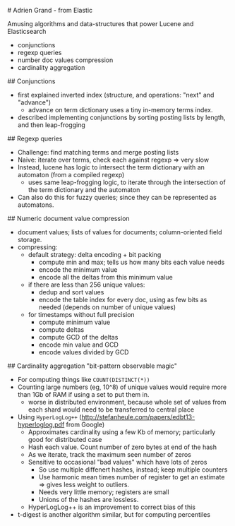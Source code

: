 # Adrien Grand - from Elastic

Amusing algorithms and data-structures that power Lucene and Elasticsearch

 - conjunctions
 - regexp queries
 - number doc values compression
 - cardinality aggregation

## Conjunctions

 - first explained inverted index (structure, and operations: "next" and "advance")
   - advance on term dictionary uses a tiny in-memory terms index.
 - described implementing conjunctions by sorting posting lists by length, and then leap-frogging

## Regexp queries

 - Challenge: find matching terms and merge posting lists
 - Naive: iterate over terms, check each against regexp => very slow
 - Instead, lucene has logic to intersect the term dictionary with an automaton (from a compiled regexp)
   - uses same leap-frogging logic, to iterate through the intersection of the term dictionary and the automaton
 - Can also do this for fuzzy queries; since they can be represented as automatons.

## Numeric document value compression

 - document values; lists of values for documents; column-oriented field storage.
 - compressing:
   - default strategy: delta encoding + bit packing
     - compute min and max; tells us how many bits each value needs
     - encode the minimum value
     - encode all the deltas from this minimum value
   - if there are less than 256 unique values:
     - dedup and sort values
     - encode the table index for every doc, using as few bits as needed (depends on number of unique values)
   - for timestamps without full precision
     - compute minimum value
     - compute deltas
     - compute GCD of the deltas
     - encode min value and GCD
     - encode values divided by GCD

## Cardinality aggregation
"bit-pattern observable magic"

 - For computing things like `COUNT(DISTINCT(*))`
 - Counting large numbers (eg, 10^8) of unique values would require more than 1Gb of RAM if using a set to put them in.
   - worse in distributed environment, because whole set of values from each shard would need to be transferred to central place
 - Using `HyperLogLog++`  (http://stefanheule.com/papers/edbt13-hyperloglog.pdf from Google)
   - Approximates cardinality using a few Kb of memory; particularly good for distributed case
   - Hash each value. Count number of zero bytes at end of the hash
   - As we iterate, track the maximum seen number of zeros
   - Sensitive to occasional "bad values" which have lots of zeros
     - So use multiple diffenert hashes, instead; keep multiple counters
     - Use harmonic mean times number of register to get an estimate => gives less weight to outliers.
     - Needs very little memory; registers are small
     - Unions of the hashes are lossless.
   - HyperLogLog++ is an improvement to correct bias of this
 - t-digest is another algorithm similar, but for computing percentiles
